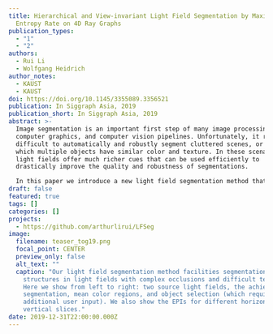 ```yaml
---
title: Hierarchical and View-invariant Light Field Segmentation by Maximizing
  Entropy Rate on 4D Ray Graphs
publication_types:
  - "1"
  - "2"
authors:
  - Rui Li
  - Wolfgang Heidrich
author_notes:
  - KAUST
  - KAUST
doi: https://doi.org/10.1145/3355089.3356521
publication: In Siggraph Asia, 2019
publication_short: In Siggraph Asia, 2019
abstract: >-
  Image segmentation is an important first step of many image processing,
  computer graphics, and computer vision pipelines. Unfortunately, it remains
  difficult to automatically and robustly segment cluttered scenes, or scenes in
  which multiple objects have similar color and texture. In these scenarios,
  light fields offer much richer cues that can be used efficiently to
  drastically improve the quality and robustness of segmentations.

  In this paper we introduce a new light field segmentation method that respects texture appearance, depth consistency, as well as occlusion, and creates well-shaped segments that are robust under viewpoint changes. Furthermore, our segmentation is hierarchical, i.e. with a single optimization, a whole hierarchy of segmentations with different numbers of regions is available. All this is achieved with a submodular objective function that
draft: false
featured: true
tags: []
categories: []
projects:
  - https://github.com/arthurlirui/LFSeg
image:
  filename: teaser_tog19.png
  focal_point: CENTER
  preview_only: false
  alt_text: ""
  caption: "Our light field segmentation method facilities segmentation of fine
    structures in light fields with complex occlusions and difficult textures.
    Here we show from left to right: two source light fields, the achieved
    segmentation, mean color regions, and object selection (which requires
    additional user input). We also show the EPIs for different horizontal and
    vertical slices."
date: 2019-12-31T22:00:00.000Z
---
```

